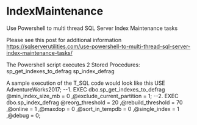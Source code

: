 # IndexMaintenance
Use Powershell to multi thread SQL Server Index Maintenance tasks

Please see this post for additional information
https://sqlserverutilities.com/use-powershell-to-multi-thread-sql-server-index-maintenance-tasks/

The Powershell script executes 2 Stored Procedures:
sp_get_indexes_to_defrag
sp_index_defrag



A sample execution of the T_SQL code would look like this
USE AdventureWorks2017;
--1.
EXEC dbo.sp_get_indexes_to_defrag  @min_index_size_mb = 0 
                                  ,@exclude_current_partition = 1;
--2.
EXEC dbo.sp_index_defrag 
           @reorg_threshold = 20
          ,@rebuild_threshold = 70
          ,@online = 1
          ,@maxdop = 0
          ,@sort_in_tempdb = 0
          ,@single_index = 1
          ,@debug = 0;
